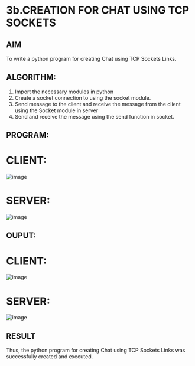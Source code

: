 # 3b.CREATION FOR CHAT USING TCP SOCKETS
## AIM
To write a python program for creating Chat using TCP Sockets Links.
## ALGORITHM:
1. Import the necessary modules in python
2. Create a socket connection to using the socket module.
3. Send message to the client and receive the message from the client using the Socket module in
 server
4. Send and receive the message using the send function in socket.
## PROGRAM:
# CLIENT:
![image](https://github.com/danushreddy7/3b_CHAT_USING_TCP_SOCKETS/assets/149035740/af318a20-6117-4323-b1a2-ce606cafe5ee)

# SERVER:
 ![image](https://github.com/danushreddy7/3b_CHAT_USING_TCP_SOCKETS/assets/149035740/eb33fc57-9a93-4c7b-bdab-ae9800372130)


   
   
   
   
## OUPUT:
# CLIENT:
![image](https://github.com/danushreddy7/3b_CHAT_USING_TCP_SOCKETS/assets/149035740/55807b22-07f6-4914-bd51-177c0aa78fd1)

# SERVER:
![image](https://github.com/danushreddy7/3b_CHAT_USING_TCP_SOCKETS/assets/149035740/256619aa-c54b-46cc-b2a3-2eddbf13f2f9)

## RESULT
Thus, the python program for creating Chat using TCP Sockets Links was successfully 
created and executed.
